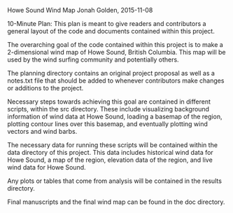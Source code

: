 Howe Sound Wind Map
Jonah Golden, 2015-11-08

10-Minute Plan: This plan is meant to give readers and contributors a general layout of
the code and documents contained within this project. 

The overarching goal of the code contained within this project is to make a 2-dimensional 
wind map of Howe Sound, British Columbia.  This map will be used by the wind surfing 
community and potentially others.
  
The planning directory contains an original project proposal as well as a notes.txt file
that should be added to whenever contributors make changes or additions to the project.

Necessary steps towards achieving this goal are contained in different scripts, within 
the src directory.  These include visualizing background information of wind data at Howe 
Sound, loading a basemap of the region, plotting contour lines over this basemap, and 
eventually plotting wind vectors and wind barbs.  

The necessary data for running these scripts will be contained within the data directory
of this project.  This data includes historical wind data for Howe Sound, a map 
of the region, elevation data of the region, and live wind data for Howe Sound.

Any plots or tables that come from analysis will be contained in the results directory.

Final manuscripts and the final wind map can be found in the doc directory.


